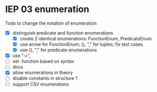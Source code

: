 # IEP 03 enumeration
Todo to change the notation of enumeration
- [x] distinguish predicate and function enumerations
    - [x] create 2 identical enumerations: FunctionEnum, PredicateEnum
    - [x] use arrow for FunctionEnum; (), "," for tuples; fix test cases
    - [x] use (), "," for predicate enumerations
- [x] use ":=", 
- [ ] set .function based on syntax
- [ ] docs
- [x] allow enumerations in theory
- [ ] disable constants in structure ?
- [ ] support CSV enumerations